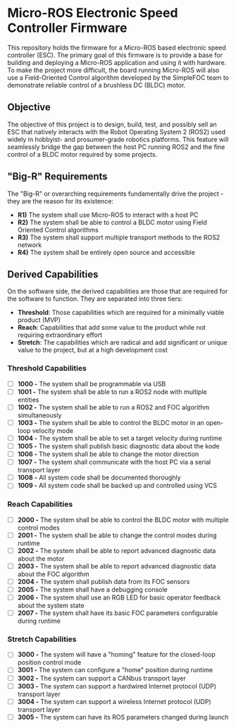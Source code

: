 # Micro-ROS Electronic Speed Controller Firmware
This repository holds the firmware for a Micro-ROS based electronic speed controller (ESC).
The primary goal of this firmware is to provide a base for building and deploying a Micro-ROS application and using it with hardware.
To make the project more difficult, the board running Micro-ROS will also use a Field-Oriented Control algorithm developed by the SimpleFOC team to demonstrate reliable control of a brushless DC (BLDC) motor.

## Objective
The objective of this project is to design, build, test, and possibly sell an ESC that natively interacts with the Robot Operating System 2 (ROS2) used widely in hobbyist- and prosumer-grade robotics platforms.
This feature will seamlessly bridge the gap between the host PC running ROS2 and the fine control of a BLDC motor required by some projects.

## "Big-R" Requirements
The "Big-R" or overarching requirements fundamentally drive the project - they are the reason for its existence:
* **R1)** The system shall use Micro-ROS to interact with a host PC
* **R2)** The system shall be able to control a BLDC motor using Field Oriented Control algorithms
* **R3)** The system shall support multiple transport methods to the ROS2 network
* **R4)** The system shall be entirely open source and accessible

## Derived Capabilities
On the software side, the derived capabilities are those that are required for the software to function.
They are separated into three tiers:
 * **Threshold**: Those capabilities which are required for a minimally viable product (MVP)
 * **Reach**: Capabilities that add some value to the product while not requiring extraordinary effort
 * **Stretch**: The capabilities which are radical and add significant or unique value to the project, but at a high development cost

### Threshold Capabilities
- [ ] **1000 -** The system shall be programmable via USB
- [ ] **1001 -** The system shall be able to run a ROS2 node with multiple entities
- [ ] **1002 -** The system shall be able to run a ROS2 and FOC algorithm simultaneously
- [ ] **1003 -** The system shall be able to control the BLDC motor in an open-loop velocity mode
- [ ] **1004 -** The system shall be able to set a target velocity during runtime
- [ ] **1005 -** The system shall publish basic diagnostic data about the kode
- [ ] **1006 -** The system shall be able to change the motor direction
- [ ] **1007 -** The system shall communicate with the host PC via a serial transport layer
- [ ] **1008 -** All system code shall be documented thoroughly
- [ ] **1009 -** All system code shall be backed up and controlled using VCS

### Reach Capabilities
- [ ] **2000 -** The system shall be able to control the BLDC motor with multiple control modes
- [ ] **2001 -** The system shall be able to change the control modes during runtime
- [ ] **2002 -** The system shall be able to report advanced diagnostic data about the motor
- [ ] **2003 -** The system shall be able to report advanced diagnostic data about the FOC algorithm
- [ ] **2004 -** The system shall publish data from its FOC sensors
- [ ] **2005 -** The system shall have a debugging console
- [ ] **2006 -** The system shall use an RGB LED for basic operator feedback about the system state
- [ ] **2007 -** The system shall have its basic FOC parameters configurable during runtime

### Stretch Capabilities
- [ ] **3000 -** The system will have a "homing" feature for the closed-loop position control mode
- [ ] **3001 -** The system can configure a "home" position during runtime
- [ ] **3002 -** The system can support a CANbus transport layer
- [ ] **3003 -** The system can support a hardwired Internet protocol (UDP) transport layer
- [ ] **3004 -** The system can support a wireless Internet protocol (UDP) transport layer
- [ ] **3005 -** The system can have its ROS parameters changed during launch
